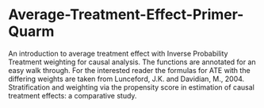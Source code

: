 # Average-Treatment-Effect-Primer-Quarm
An introduction to average treatment effect with Inverse Probability Treatment weighting for causal analysis. The functions are annotated for an easy walk through. For the interested reader the formulas for ATE with the differing weights are taken from Lunceford, J.K. and Davidian, M., 2004. Stratification and weighting via the propensity score in estimation of causal treatment effects: a comparative study.

